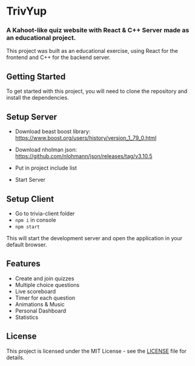 # TrivYup
### A Kahoot-like quiz website with React & C++ Server made as an educational project.



This project was built as an educational exercise, using React for the frontend and C++ for the backend server.

## Getting Started

To get started with this project, you will need to clone the repository and install the dependencies.

## Setup Server
- Download beast boost library: https://www.boost.org/users/history/version_1_79_0.html
- Download nholman json: https://github.com/nlohmann/json/releases/tag/v3.10.5

- Put in project include list
- Start Server

## Setup Client
- Go to trivia-client folder
- `npm i` in console
- `npm start`

This will start the development server and open the application in your default browser.

## Features

- Create and join quizzes
- Multiple choice questions
- Live scoreboard
- Timer for each question
- Animations & Music
- Personal Dashboard
- Statistics

## License

This project is licensed under the MIT License - see the [LICENSE](LICENSE) file for details.
